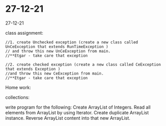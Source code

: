 # 27-12-21
27-12-21

class assignment:

    //1. create Unchecked exception (create a new class called UnCeException that extends RunTimeException )
    // and throw this new UnCeException from main.
    //**Etgar - take care that exception

    //2. create checked exception (create a new class called CeException that extends Exception )
    //and throw this new CeException from main.
    //**Etgar - take care that exception



Home work:


collections:

write program for the following:
Create ArrayList of Integers.
Read all elements from ArrayList by using Iterator.
Create duplicate ArrayList instance.
Reverse ArrayList content into that new ArrayList.
